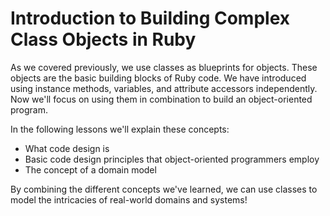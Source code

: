 # Introduction to Building Complex Class Objects in Ruby

As we covered previously, we use classes as blueprints for objects. These
objects are the basic building blocks of Ruby code. We have introduced using
instance methods, variables, and attribute accessors independently. Now we'll
focus on using them in combination to build an object-oriented program.

In the following lessons we'll explain these concepts:

* What code design is
* Basic code design principles that object-oriented programmers employ
* The concept of a domain model

By combining the different concepts we've learned, we can use classes to model
the intricacies of real-world domains and systems!
